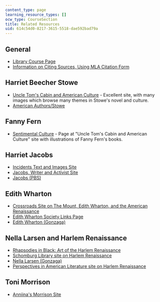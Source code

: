 ```yaml
---
content_type: page
learning_resource_types: []
ocw_type: CourseSection
title: Related Resources
uid: 614c54d0-8217-3615-5518-dae592bad79a
---
```


General
-------

*   [Library Course Page](http://libraries.mit.edu/)
*   [Information on Citing Sources, Using MLA Citation Form](http://libguides.mit.edu/citing)

Harriet Beecher Stowe
---------------------

*   [Uncle Tom's Cabin and American Culture](http://www.iath.virginia.edu/utc/) - Excellent site, with many images which browse many themes in Stowe's novel and culture.
*   [American Authors/Stowe](http://public.wsu.edu/~campbelld/amlit/stowe.htm)

Fanny Fern
----------

*   [Sentimental Culture](http://www.iath.virginia.edu/utc/sentimnt/segall.html) - Page at "Uncle Tom's Cabin and American Culture" site with illustrations of Fanny Fern's books.

Harriet Jacobs
--------------

*   [Incidents Text and Images Site](http://xroads.virginia.edu/~HYPER/JACOBS/hjhome.htm)
*   [Jacobs, Writer and Activist Site](http://appserv.pace.edu/execute/page.cfm?doc_id=20089)
*   [Jacobs (PBS)](http://www.pbs.org/wgbh/aia/part4/4p2923.html)

Edith Wharton
-------------

*   [Crossroads Site on The Mount, Edith Wharton, and the American Renaissance](http://xroads.virginia.edu/~MA01/Davis/wharton/home/home.html)
*   [Edith Wharton Society Links Page](https://public.wsu.edu/~campbelld/wharton/updatearchive.htm)
*   [Edith Wharton (Gonzaga)](http://public.wsu.edu/~campbelld/amlit/wharton.htm)

Nella Larsen and Harlem Renaissance
-----------------------------------

*   [Rhapsodies in Black: Art of the Harlem Renaissance](https://www.warwickartscentre.co.uk/mead-gallery/previous-exhibitions/1997/rhapsodies-in-black-art-of-the-harlem-renaissance/)
*   [Schomburg Library site on Harlem Renaissance](http://www.nypl.org/locations/tid/64/node/29174)
*   [Nella Larsen (Gonzaga)](http://public.wsu.edu/~campbelld/amlit/larsen.html)
*   [Perspectives in American Literature site on Harlem Renaissance](http://www.csustan.edu/english/reuben/pal/chap9/9intro.html)

Toni Morrison
-------------

*   [Anniina's Morrison Site](http://www.luminarium.org/contemporary/tonimorrison/toni.htm)
